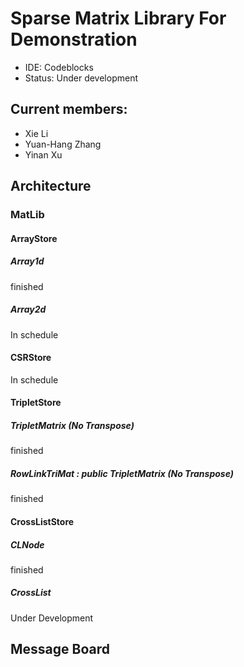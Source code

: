 # Sparse Matrix Library For Demonstration
- IDE: Codeblocks
- Status: Under development

## Current members:
- Xie Li
- Yuan-Hang Zhang
- Yinan Xu


## Architecture

### MatLib
#### ArrayStore
##### Array1d
finished
##### Array2d
 In schedule
#### CSRStore
 In schedule
#### TripletStore
##### TripletMatrix (No Transpose) 
 finished
##### RowLinkTriMat : public TripletMatrix (No Transpose)
 finished
#### CrossListStore
##### CLNode
 finished
##### CrossList
 Under Development

## Message Board


